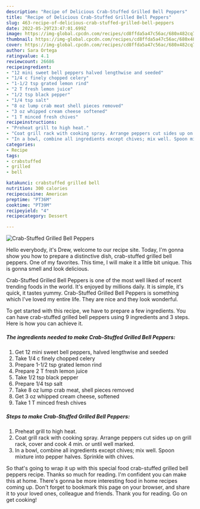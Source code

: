 ```yaml
---
description: "Recipe of Delicious Crab-Stuffed Grilled Bell Peppers"
title: "Recipe of Delicious Crab-Stuffed Grilled Bell Peppers"
slug: 463-recipe-of-delicious-crab-stuffed-grilled-bell-peppers
date: 2022-05-29T23:47:01.699Z
image: https://img-global.cpcdn.com/recipes/cd8ffda5a47c56ac/680x482cq70/crab-stuffed-grilled-bell-peppers-recipe-main-photo.jpg
thumbnail: https://img-global.cpcdn.com/recipes/cd8ffda5a47c56ac/680x482cq70/crab-stuffed-grilled-bell-peppers-recipe-main-photo.jpg
cover: https://img-global.cpcdn.com/recipes/cd8ffda5a47c56ac/680x482cq70/crab-stuffed-grilled-bell-peppers-recipe-main-photo.jpg
author: Sara Ortega
ratingvalue: 4.1
reviewcount: 26686
recipeingredient:
- "12 mini sweet bell peppers halved lengthwise and seeded"
- "1/4 c finely chopped celery"
- "1-1/2 tsp grated lemon rind"
- "2 T fresh lemon juice"
- "1/2 tsp black pepper"
- "1/4 tsp salt"
- "8 oz lump crab meat shell pieces removed"
- "3 oz whipped cream cheese softened"
- "1 T minced fresh chives"
recipeinstructions:
- "Preheat grill to high heat."
- "Coat grill rack with cooking spray. Arrange peppers cut sides up on grill rack, cover and cook 4 min. or until well marked."
- "In a bowl, combine all ingredients except chives; mix well. Spoon mixture into pepper halves. Sprinkle with chives."
categories:
- Recipe
tags:
- crabstuffed
- grilled
- bell

katakunci: crabstuffed grilled bell 
nutrition: 300 calories
recipecuisine: American
preptime: "PT36M"
cooktime: "PT39M"
recipeyield: "4"
recipecategory: Dessert

---
```



![Crab-Stuffed Grilled Bell Peppers](https://img-global.cpcdn.com/recipes/cd8ffda5a47c56ac/680x482cq70/crab-stuffed-grilled-bell-peppers-recipe-main-photo.jpg)

Hello everybody, it's Drew, welcome to our recipe site. Today, I'm gonna show you how to prepare a distinctive dish, crab-stuffed grilled bell peppers. One of my favorites. This time, I will make it a little bit unique. This is gonna smell and look delicious.

Crab-Stuffed Grilled Bell Peppers is one of the most well liked of recent trending foods in the world. It's enjoyed by millions daily. It is simple, it's quick, it tastes yummy. Crab-Stuffed Grilled Bell Peppers is something which I've loved my entire life. They are nice and they look wonderful.




To get started with this recipe, we have to prepare a few ingredients. You can have crab-stuffed grilled bell peppers using 9 ingredients and 3 steps. Here is how you can achieve it.

<!--inarticleads1-->

##### The ingredients needed to make Crab-Stuffed Grilled Bell Peppers:

1. Get 12 mini sweet bell peppers, halved lengthwise and seeded
1. Take 1/4 c finely chopped celery
1. Prepare 1-1/2 tsp grated lemon rind
1. Prepare 2 T fresh lemon juice
1. Take 1/2 tsp black pepper
1. Prepare 1/4 tsp salt
1. Take 8 oz lump crab meat, shell pieces removed
1. Get 3 oz whipped cream cheese, softened
1. Take 1 T minced fresh chives




<!--inarticleads2-->

##### Steps to make Crab-Stuffed Grilled Bell Peppers:

1. Preheat grill to high heat.
1. Coat grill rack with cooking spray. Arrange peppers cut sides up on grill rack, cover and cook 4 min. or until well marked.
1. In a bowl, combine all ingredients except chives; mix well. Spoon mixture into pepper halves. Sprinkle with chives.




So that's going to wrap it up with this special food crab-stuffed grilled bell peppers recipe. Thanks so much for reading. I'm confident you can make this at home. There's gonna be more interesting food in home recipes coming up. Don't forget to bookmark this page on your browser, and share it to your loved ones, colleague and friends. Thank you for reading. Go on get cooking!
